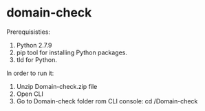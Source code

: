 domain-check
============

Prerequisisties:

1. Python 2.7.9
2. pip tool for installing Python packages.
3. tld for Python.

In order to run it:

1. Unzip Domain-check.zip file
2. Open CLI
3. Go to Domain-check folder rom CLI console: cd <path>/Domain-check
